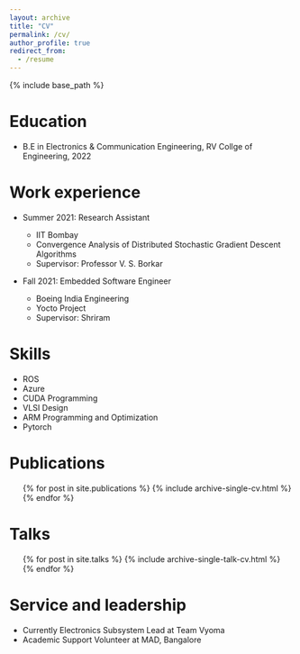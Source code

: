 ```yaml
---
layout: archive
title: "CV"
permalink: /cv/
author_profile: true
redirect_from:
  - /resume
---
```


{% include base_path %}

Education
======
* B.E in Electronics & Communication Engineering, RV Collge of Engineering, 2022

Work experience
======
* Summer 2021: Research Assistant
  * IIT Bombay
  * Convergence Analysis of Distributed Stochastic Gradient Descent Algorithms
  * Supervisor: Professor V. S. Borkar

* Fall 2021: Embedded Software Engineer
  * Boeing India Engineering
  * Yocto Project
  * Supervisor: Shriram 
  
Skills
======
* ROS
* Azure
* CUDA Programming
* VLSI Design
* ARM Programming and Optimization
* Pytorch

Publications
======
  <ul>{% for post in site.publications %}
    {% include archive-single-cv.html %}
  {% endfor %}</ul>
  
Talks
======
  <ul>{% for post in site.talks %}
    {% include archive-single-talk-cv.html %}
  {% endfor %}</ul>
  
Service and leadership
======
* Currently Electronics Subsystem Lead at Team Vyoma
* Academic Support Volunteer at MAD, Bangalore
